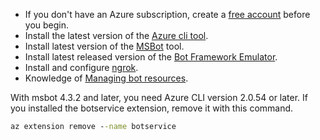 - If you don't have an Azure subscription, create a [free account](https://azure.microsoft.com/free/) before you begin.
- Install the latest version of the [Azure cli tool](https://docs.microsoft.com/en-us/cli/azure/install-azure-cli?view=azure-cli-latest).
- Install latest version of the [MSBot](https://github.com/Microsoft/botbuilder-tools/tree/master/packages/MSBot) tool.
- Install latest released version of the [Bot Framework Emulator](https://aka.ms/Emulator-wiki-getting-started).
- Install and configure [ngrok](https://github.com/Microsoft/BotFramework-Emulator/wiki/Tunneling-%28ngrok%29). 
- Knowledge of [Managing bot resources](~/v4sdk/bot-file-basics.md).

With msbot 4.3.2 and later, you need Azure CLI version 2.0.54 or later. If you installed the botservice extension, remove it with this command.

```cmd
az extension remove --name botservice
```
